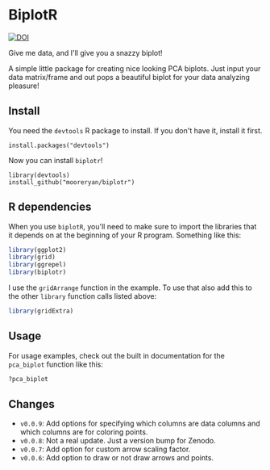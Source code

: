 # BiplotR

[![DOI](https://zenodo.org/badge/160990158.svg)](https://zenodo.org/badge/latestdoi/160990158)

Give me data, and I'll give you a snazzy biplot!

A simple little package for creating nice looking PCA biplots.  Just input your data matrix/frame and out pops a beautiful biplot for your data analyzing pleasure!

## Install

You need the `devtools` R package to install.  If you don't have it, install it first.

```
install.packages("devtools")
```

Now you can install `biplotr`!

```
library(devtools)
install_github("mooreryan/biplotr")
```

## R dependencies

When you use `biplotR`, you'll need to make sure to import the libraries that it depends on at the beginning of your R program.  Something like this:

```R
library(ggplot2)
library(grid)
library(ggrepel)
library(biplotr)
```

I use the `gridArrange` function in the example. To use that also add this to the other `library` function calls listed above:

```R
library(gridExtra)
```

## Usage

For usage examples, check out the built in documentation for the `pca_biplot` function like this:

```R
?pca_biplot
```

## Changes

- `v0.0.9`: Add options for specifying which columns are data columns and which columns are for coloring points.
- `v0.0.8`: Not a real update.  Just a version bump for Zenodo.
- `v0.0.7`: Add option for custom arrow scaling factor.
- `v0.0.6`: Add option to draw or not draw arrows and points.
